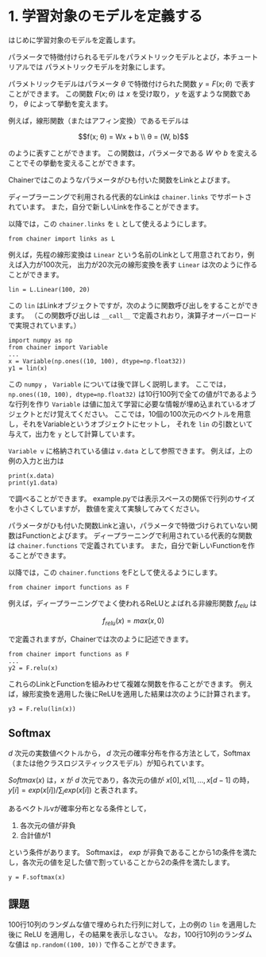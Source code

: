 # 1. 学習対象のモデルを定義する

はじめに学習対象のモデルを定義します。

パラメータで特徴付けられるモデルをパラメトリックモデルとよび，本チュートリアルでは
パラメトリックモデルを対象にします。

パラメトリックモデルはパラメータ $\theta$ で特徴付けられた関数 $y=F(x; \theta)$ で表すことができます。
この関数 $F(x; \theta)$ は $x$ を受け取り， $y$ を返すような関数であり， $\theta$ によって挙動を変えます。

例えば，線形関数（またはアフィン変換）であるモデルは

```math
f(x; θ) = Wx + b \\
θ = (W, b)
```

のように表すことができます。
この関数は，パラメータである $W$ や $b$ を変えることでその挙動を変えることができます。

Chainerではこのようなパラメータがひも付いた関数をLinkとよびます。

ディープラーニングで利用される代表的なLinkは `chainer.links` でサポートされています。
また，自分で新しいLinkを作ることができます。

以降では，この `chainer.links` を `L` として使えるようにします。

```
from chainer import links as L
```

例えば，先程の線形変換は `Linear` という名前のLinkとして用意されており，例えば入力が100次元，
出力が20次元の線形変換を表す `Linear` は次のように作ることができます。

```
lin = L.Linear(100, 20)
```

この `lin` はLinkオブジェクトですが，次のように関数呼び出しをすることができます。
（この関数呼び出しは `__call__` で定義されおり，演算子オーバーロードで実現されています。）

```
import numpy as np
from chainer import Variable
...
x = Variable(np.ones((10, 100), dtype=np.float32))
y1 = lin(x)
```

この `numpy` ， `Variable` については後で詳しく説明します。
ここでは， `np.ones((10, 100), dtype=np.float32)` は10行100列で全ての値が1であるような行列を作り
`Variable` は値に加えて学習に必要な情報が埋め込まれているオブジェクトとだけ覚えてください。
ここでは，10個の100次元のベクトルを用意し，それをVariableというオブジェクトにセットし，
それを `lin` の引数といて与えて，出力を `y` として計算しています。

`Variable v` に格納されている値は `v.data` として参照できます。
例えば，上の例の入力と出力は

```
print(x.data)
print(y1.data)
```

で調べることができます。
example.pyでは表示スペースの関係で行列のサイズを小さくしていますが，
数値を変えて実験してみてください。

パラメータがひも付いた関数Linkと違い，パラメータで特徴づけられていない関数はFunctionとよびます。
ディープラーニングで利用されている代表的な関数は `chainer.functions` で定義されています。
また，自分で新しいFunctionを作ることができます。

以降では，この  `chainer.functions` をFとして使えるようにします。

```
from chainer import functions as F
```

例えば，ディープラーニングでよく使われるReLUとよばれる非線形関数 $f_{relu}$ は

$$f_{relu}(x)=max(x,0)$$

で定義されますが，Chainerでは次のように記述できます。

```
from chainer import functions as F
...
y2 = F.relu(x)
```

これらのLinkとFunctionを組みわせて複雑な関数を作ることができます。
例えば，線形変換を適用した後にReLUを適用した結果は次のように計算されます。

```
y3 = F.relu(lin(x))
```

## Softmax

$d$ 次元の実数値ベクトルから， $d$ 次元の確率分布を作る方法として，Softmax（または他クラスロジスティックスモデル）が知られています。

$Softmax(x)$ は，$x$ が $d$ 次元であり，各次元の値が $x[0], x[1], ..., x[d-1]$ の時，
$y[i]=exp(x[i])/\sum_i exp(x[i])$ と表されます。

あるベクトルvが確率分布となる条件として，

1. 各次元の値が非負
2. 合計値が1

という条件があります。
Softmaxは， $exp$ が非負であることから1の条件を満たし，各次元の値を足した値で割っていることから2の条件を満たします。

```
y = F.softmax(x)
```

## 課題

100行10列のランダムな値で埋められた行列に対して，上の例の `lin` を適用した後に ReLU を適用し，その結果を表示しなさい。
なお，100行10列のランダムな値は `np.random((100, 10))` で作ることができます。
